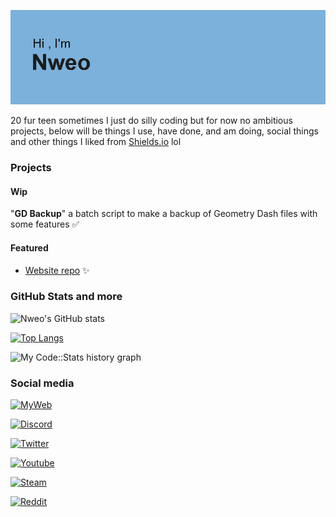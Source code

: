 [//]: <> (hi)

![Header](https://github.com/NweoWasTaken/NweoWasTaken/blob/main/header.png)

20 fur teen sometimes I just do silly coding but for now no ambitious projects, below will be things I use, have done, and am doing, social things and other things I liked from [Shields.io](https://shields.io/) lol 

### Projects

#### Wip

"**GD Backup**" a batch script to make a backup of Geometry Dash files with some features ✅

#### Featured

- [Website repo](https://github.com/NweoWasTaken/Website) ✨

### GitHub Stats and more

![Nweo's GitHub stats](https://github-readme-stats.vercel.app/api?username=nweowastaken&show_icons=true&theme=transparent&count_private=true&bg_color=30,969df7,ffffff&title_color=000&text_color=000)

[![Top Langs](https://github-readme-stats.vercel.app/api/top-langs/?username=nweowastaken&layout=compact)](https://github.com/anuraghazra/github-readme-stats)

![My Code::Stats history graph](https://codestats-readme.wegfan.cn/history-graph/NweoWasTaken?max_languages=5&bg_color=000000&text_color=ffffff)


### Social media

[![MyWeb](https://custom-icon-badges.demolab.com/badge/Netlify-https://nwst.netlify.app/-blue.svg?logo=netlify&logoColor=white)](https://nwst.netlify.app/) 

[![Discord](https://img.shields.io/badge/Discord-NweoWasTaken%231341-white?logo=discord)](https://lookup.guru/1059066067571458110)

[![Twitter](https://img.shields.io/badge/Twitter-@NweoWasTaken-white?logo=twitter)](http://www.twitter.com/NweoWasTaken)

[![Youtube](https://img.shields.io/badge/Youtube-NweoWasTaken-white?logo=youtube)](https://www.youtube.com/@NweoWasTaken)

[![Steam](https://img.shields.io/badge/Steam-NweoWasTaken-white?logo=steam)](https://steamcommunity.com/profiles/76561199466793013)

[![Reddit](https://img.shields.io/badge/Reddit-u/NweoWasTaken-white?logo=reddit)](https://www.reddit.com/u/NweoWasTaken)
